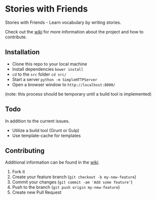 # Stories with Friends

Stories with Friends - Learn vocabulary by writing stories.

Check out the [wiki](https://github.com/empirical-org/Stories-With-Friends/wiki) for more information about the project and how to contribute.

## Installation

* Clone this repo to your local machine
* Install dependencies `bower install`
* `cd` to the `src` folder `cd src/`
* Start a server `python -m SimpleHTTPServer`
* Open a browser window to `http://localhost:8000/`

(note: this process should be temporary until a build tool is implemented)

## Todo

In addition to the current issues.

* Utilize a build tool (Grunt or Gulp)
* Use template-cache for templates

## Contributing

Additional information can be found in the [wiki](https://github.com/empirical-org/Stories-With-Friends/wiki/contributing).

1. Fork it
2. Create your feature branch (`git checkout -b my-new-feature`)
3. Commit your changes (`git commit -am 'Add some feature'`)
4. Push to the branch (`git push origin my-new-feature`)
5. Create new Pull Request
